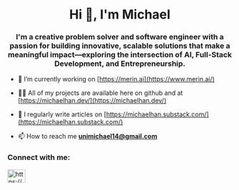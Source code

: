 <h1 align="center">Hi 👋, I'm Michael</h1>
<h3 align="center">I'm a creative problem solver and software engineer with a passion for building innovative, scalable solutions that make a meaningful impact—exploring the intersection of AI, Full-Stack Development, and Entrepreneurship.</h3>

- 🔭 I’m currently working on [https://merin.ai](https://www.merin.ai/)

- 👨‍💻 All of my projects are available here on github and at [https://michaelhan.dev/](https://michaelhan.dev/)

- 📝 I regularly write articles on [https://michaelhan.substack.com/](https://michaelhan.substack.com/)

- 📫 How to reach me **unimichael14@gmail.com**

<h3 align="left">Connect with me:</h3>
<p align="left">
<a href="https://linkedin.com/in/https://www.linkedin.com/in/michael-y-han/" target="blank"><img align="center" src="https://raw.githubusercontent.com/rahuldkjain/github-profile-readme-generator/master/src/images/icons/Social/linked-in-alt.svg" alt="https://www.linkedin.com/in/michael-y-han/" height="30" width="40" /></a>
</p>
